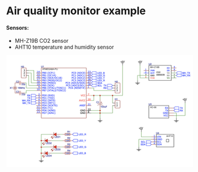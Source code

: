 # Air quality monitor example

#### Sensors:

- MH-Z19B CO2 sensor
- AHT10 temperature and humidity sensor

<img src="https://github.com/kosmatov/arduino/blob/master/projects/air-quality-monitor/scheme.png"/>
